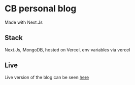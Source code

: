 # CB personal blog

Made with Next.Js

## Stack

Next.Js, MongoDB, hosted on Vercel, env variables via vercel

## Live

Live version of the blog can be seen [here](https://blog-0-nextjs.vercel.app/)
